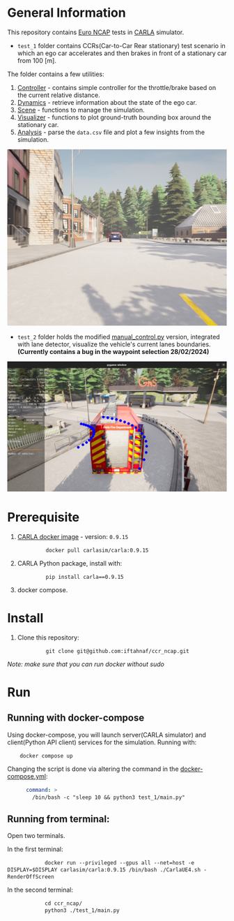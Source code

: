 # General Information

This repository contains [Euro NCAP](https://www.euroncap.com/en/about-euro-ncap/) tests in [CARLA](https://carla.org//) simulator.

* `test_1` folder contains CCRs(Car-to-Car Rear stationary) test scenario in which an ego car accelerates and then brakes in front of a stationary car from 100 [m].

The folder contains a few utilities:

1. [Controller](./test_1/controller.py) - contains simple controller for the throttle/brake based on the current relative distance.
2. [Dynamics](./test_1/dynamics.py) - retrieve information about the state of the ego car.
3. [Scene](./test_1/scene.py) - functions to manage the simulation.
4. [Visualizer](./test_1/visualizer.py) - functions to plot ground-truth bounding box around the stationary car.
5. [Analysis](./test_1/analysis.py) - parse the `data.csv` file and plot a few insights from the simulation.

![](./test_1/test_1.png)

* `test_2` folder holds the modified [manual_control.py](https://github.com/carla-simulator/carla/blob/master/PythonAPI/examples/manual_control.py) version, integrated with lane detector, visualize the vehicle's current lanes boundaries. **(Currently contains a bug in the waypoint selection 28/02/2024)**

![](./test_2/test_2.png)

# Prerequisite

1. [CARLA docker image](https://carla.readthedocs.io/en/latest/build_docker/) - version: `0.9.15` 

                docker pull carlasim/carla:0.9.15


2. CARLA Python package, install with:

                pip install carla==0.9.15

3. docker compose.

# Install

1. Clone this repository:

                git clone git@github.com:iftahnaf/ccr_ncap.git            

*Note: make sure that you can run docker without sudo*


# Run

## Running with docker-compose
Using docker-compose, you will launch server(CARLA simulator) and client(Python API client) services for the simulation.
Running with:

        docker compose up

Changing the script is done via altering the command in the [docker-compose.yml](docker-compose.yml):

```yaml
      command: >
        /bin/bash -c "sleep 10 && python3 test_1/main.py"
```

## Running from terminal:
Open two terminals.

In the first terminal:
  
                docker run --privileged --gpus all --net=host -e DISPLAY=$DISPLAY carlasim/carla:0.9.15 /bin/bash ./CarlaUE4.sh -RenderOffScreen

In the second terminal:

                cd ccr_ncap/
                python3 ./test_1/main.py


